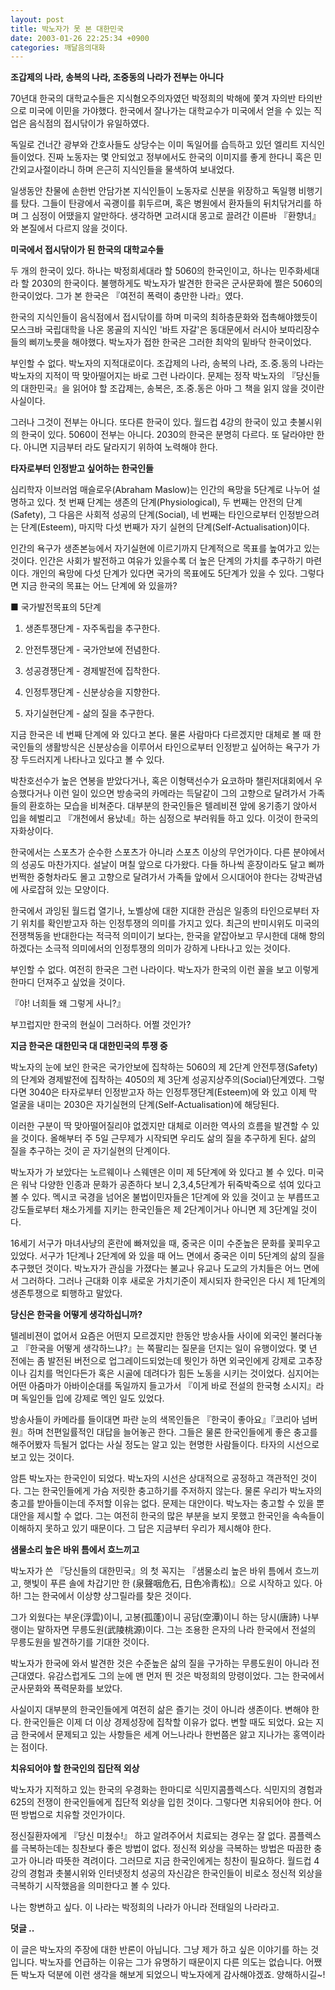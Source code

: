 ```yaml
---
layout: post
title: 박노자가 못 본 대한민국
date: 2003-01-26 22:25:34 +0900
categories: 깨달음의대화
---
```

**조갑제의 나라, 송복의 나라, 조중동의 나라가 전부는 아니다**</p>

70년대 한국의 대학교수들은 지식혐오주의자였던 박정희의 박해에 쫓겨 자의반 타의반으로 미국에 이민을 가야했다. 한국에서 잘나가는 대학교수가 미국에서 얻을 수 있는 직업은 음식점의 접시닦이가 유일하였다. 

독일로 건너간 광부와 간호사들도 상당수는 이미 독일어를 습득하고 있던 엘리트 지식인들이었다. 진짜 노동자는 몇 안되었고 정부에서도 한국의 이미지를 좋게 한다니 혹은 민간외교사절이라니 하며 은근히 지식인들을 물색하여 보내었다. 

일생동안 찬물에 손한번 안담가본 지식인들이 노동자로 신분을 위장하고 독일행 비행기를 탔다. 그들이 탄광에서 곡괭이를 휘두르며, 혹은 병원에서 환자들의 뒤치닦거리를 하며 그 심정이 어땠을지 알만하다. 생각하면 고려시대 몽고로 끌려간 이른바 『환향녀』와 본질에서 다르지 않을 것이다.

**미국에서 접시닦이가 된 한국의 대학교수들**

두 개의 한국이 있다. 하나는 박정희세대라 할 5060의 한국인이고, 하나는 민주화세대라 할 2030의 한국이다. 불행하게도 박노자가 발견한 한국은 군사문화에 쩔은 5060의 한국이었다. 그가 본 한국은 『여전히 폭력이 충만한 나라』였다. 

한국의 지식인들이 음식점에서 접시닦이를 하며 미국의 최하층문화와 접촉해야했듯이 모스크바 국립대학을 나온 몽골의 지식인 '바트 자갈'은 동대문에서 러시아 보따리장수들의 삐끼노릇을 해야했다. 박노자가 접한 한국은 그러한 최악의 밑바닥 한국이었다. 

부인할 수 없다. 박노자의 지적대로이다. 조갑제의 나라, 송복의 나라, 조.중.동의 나라는 박노자의 지적이 딱 맞아떨어지는 바로 그런 나라이다. 문제는 정작 박노자의 『당신들의 대한민국』을 읽어야 할 조갑제는, 송복은, 조.중.동은 아마 그 책을 읽지 않을 것이란 사실이다.

그러나 그것이 전부는 아니다. 또다른 한국이 있다. 월드컵 4강의 한국이 있고 촛불시위의 한국이 있다. 5060이 전부는 아니다. 2030의 한국은 분명히 다르다. 또 달라야만 한다. 아니면 지금부터 라도 달라지기 위하여 노력해야 한다. 

**타자로부터 인정받고 싶어하는 한국인들**

심리학자 이브러엄 매슬로우(Abraham Maslow)는 인간의 욕망을 5단계로 나누어 설명하고 있다. 첫 번째 단계는 생존의 단계(Physiological), 두 번째는 안전의 단계(Safety), 그 다음은 사회적 성공의 단계(Social), 네 번째는 타인으로부터 인정받으려는 단계(Esteem), 마지막 다섯 번째가 자기 실현의 단계(Self-Actualisation)이다. 

인간의 욕구가 생존본능에서 자기실현에 이르기까지 단계적으로 목표를 높여가고 있는 것이다. 인간은 사회가 발전하고 여유가 있을수록 더 높은 단계의 가치를 추구하기 마련이다. 개인의 욕망에 다섯 단계가 있다면 국가의 목표에도 5단계가 있을 수 있다. 그렇다면 지금 한국의 목표는 어느 단계에 와 있을까?

■ 국가발전목표의 5단계 

1. 생존투쟁단계 - 자주독립을 추구한다. 
  
2. 안전투쟁단계 - 국가안보에 전념한다.
  
3. 성공경쟁단계 - 경제발전에 집착한다. 
  
4. 인정투쟁단계 - 신분상승을 지향한다. 
  
5. 자기실현단계 - 삶의 질을 추구한다. 

지금 한국은 네 번째 단계에 와 있다고 본다. 물론 사람마다 다르겠지만 대체로 볼 때 한국인들의 생활방식은 신분상승을 이루어서 타인으로부터 인정받고 싶어하는 욕구가 가장 두드러지게 나타나고 있다고 볼 수 있다. 

박찬호선수가 높은 연봉을 받았다거나, 혹은 이형택선수가 요코하마 챌린저대회에서 우승했다거나 이런 일이 있으면 방송국의 카메라는 득달같이 그의 고향으로 달려가서 가족들의 환호하는 모습을 비쳐준다. 대부분의 한국인들은 텔레비젼 앞에 옹기종기 앉아서 입을 헤벌리고 『개천에서 용났네』하는 심정으로 부러워들 하고 있다. 이것이 한국의 자화상이다.

한국에서는 스포츠가 순수한 스포츠가 아니라 스포츠 이상의 무언가이다. 다른 분야에서의 성공도 마찬가지다. 설날이 며칠 앞으로 다가왔다. 다들 하나씩 훈장이라도 달고 삐까번쩍한 중형차라도 몰고 고향으로 달려가서 가족들 앞에서 으시대어야 한다는 강박관념에 사로잡혀 있는 모양이다. 
  

  
한국에서 과잉된 월드컵 열기나, 노벨상에 대한 지대한 관심은 일종의 타인으로부터 자기 위치를 확인받고자 하는 인정투쟁의 의미를 가지고 있다. 최근의 반미시위도 미국의 전쟁책동을 반대한다는 적극적 의미이기 보다는, 한국을 얕잡아보고 무시한데 대해 항의하겠다는 소극적 의미에서의 인정투쟁의 의미가 강하게 나타나고 있는 것이다. 

부인할 수 없다. 여전히 한국은 그런 나라이다. 박노자가 한국의 이런 꼴을 보고 이렇게 한마디 던져주고 싶었을 것이다.

『야! 너희들 왜 그렇게 사니?』

부끄럽지만 한국의 현실이 그러하다. 어쩔 것인가?

**지금 한국은 대한민국 대 대한민국의 투쟁 중**

박노자의 눈에 보인 한국은 국가안보에 집착하는 5060의 제 2단계 안전투쟁(Safety)의 단계와 경제발전에 집착하는 4050의 제 3단계 성공지상주의(Social)단계였다. 그렇다면 3040은 타자로부터 인정받고자 하는 인정투쟁단계(Esteem)에 와 있고 이제 막 얼굴을 내미는 2030은 자기실현의 단계(Self-Actualisation)에 해당된다.

이러한 구분이 딱 맞아떨어질리야 없겠지만 대체로 이러한 역사의 흐름을 발견할 수 있을 것이다. 올해부터 주 5일 근무제가 시작되면 우리도 삶의 질을 추구하게 된다. 삶의 질을 추구하는 것이 곧 자기실현의 단계이다.

박노자가 가 보았다는 노르웨이나 스웨덴은 이미 제 5단계에 와 있다고 볼 수 있다. 미국은 워낙 다양한 인종과 문화가 공존하다 보니 2,3,4,5단계가 뒤죽박죽으로 섞여 있다고 볼 수 있다. 멕시코 국경을 넘어온 불법이민자들은 1단계에 와 있을 것이고 눈 부릅뜨고 강도들로부터 채소가게를 지키는 한국인들은 제 2단계이거나 아니면 제 3단계일 것이다. 

16세기 서구가 마녀사냥의 혼란에 빠져있을 때, 중국은 이미 수준높은 문화를 꽃피우고 있었다. 서구가 1단계나 2단계에 와 있을 때 어느 면에서 중국은 이미 5단계의 삶의 질을 추구했던 것이다. 박노자가 관심을 가졌다는 불교나 유교나 도교의 가치들은 어느 면에서 그러하다. 그러나 근대화 이후 새로운 가치기준이 제시되자 한국인은 다시 제 1단계의 생존투쟁으로 퇴행하고 말았다. 

**당신은 한국을 어떻게 생각하십니까?**

텔레비젼이 없어서 요즘은 어떤지 모르겠지만 한동안 방송사들 사이에 외국인 불러다놓고 『한국을 어떻게 생각하느냐?』는 쪽팔리는 질문을 던지는 일이 유행이었다. 몇 년 전에는 좀 발전된 버전으로 업그레이드되었는데 뭣인가 하면 외국인에게 강제로 고추장이나 김치를 먹인다든가 혹은 시골에 데려다가 힘든 노동을 시키는 것이었다. 심지어는 어떤 아줌마가 아바이순대를 독일까지 들고가서 『이게 바로 전설의 한국형 소시지』라며 독일인들 입에 강제로 멕인 일도 있었다.

방송사들이 카메라를 들이대면 파란 눈의 색목인들은 『한국이 좋아요』『코리아 넘버원』하며 천편일률적인 대답을 늘어놓곤 한다. 그들은 물론 한국인들에게 좋은 충고를 해주어봤자 득될거 없다는 사실 정도는 알고 있는 현명한 사람들이다. 타자의 시선으로 보고 있는 것이다. 

암튼 박노자는 한국인이 되었다. 박노자의 시선은 상대적으로 공정하고 객관적인 것이다. 그는 한국인들에게 가슴 저릿한 충고하기를 주저하지 않는다. 물론 우리가 박노자의 충고를 받아들이는데 주저할 이유는 없다. 문제는 대안이다. 박노자는 충고할 수 있을 뿐 대안을 제시할 수 없다. 그는 여전히 한국의 많은 부분을 보지 못했고 한국인을 속속들이 이해하지 못하고 있기 때문이다. 그 답은 지금부터 우리가 제시해야 한다. 

**샘물소리 높은 바위 틈에서 흐느끼고**

박노자가 쓴 『당신들의 대한민국』의 첫 꼭지는 『샘물소리 높은 바위 틈에서 흐느끼고, 햇빛이 푸른 솔에 차갑기만 한 (泉聲咽危石, 日色冷靑松)』으로 시작하고 있다. 아하! 그는 한국에서 이상향 샹그릴라를 찾은 것이다. 

그가 외웠다는 부운(浮雲)이니, 고봉(孤蓬)이니 공담(空潭)이니 하는 당시(唐詩) 나부랭이는 말하자면 무릉도원(武陵桃源)이다. 그는 조용한 은자의 나라 한국에서 전설의 무릉도원을 발견하기를 기대한 것이다. 

박노자가 한국에 와서 발견한 것은 수준높은 삶의 질을 구가하는 무릉도원이 아니라 전근대였다. 유감스럽게도 그의 눈에 맨 먼저 띈 것은 박정희의 망령이었다. 그는 한국에서 군사문화와 폭력문화를 보았다. 

사실이지 대부분의 한국인들에게 여전히 삶은 즐기는 것이 아니라 생존이다. 변해야 한다. 한국인들은 이제 더 이상 경제성장에 집착할 이유가 없다. 변할 때도 되었다. 요는 지금 한국에서 문제되고 있는 사항들은 세계 어느나라나 한번쯤은 앓고 지나가는 홍역이라는 점이다. 

**치유되어야 할 한국인의 집단적 외상**

박노자가 지적하고 있는 한국의 우경화는 한마디로 식민지콤플렉스다. 식민지의 경험과 625의 전쟁이 한국인들에게 집단적 외상을 입힌 것이다. 그렇다면 치유되어야 한다. 어떤 방법으로 치유할 것인가이다. 

정신질환자에게 『당신 미쳤수!』 하고 알려주어서 치료되는 경우는 잘 없다. 콤플렉스를 극복하는데는 칭찬보다 좋은 방법이 없다. 정신적 외상을 극복하는 방법은 따끔한 충고가 아니라 따뜻한 격려이다. 그러므로 지금 한국인에게는 칭찬이 필요하다. 월드컵 4강의 경험과 촛불시위와 인터넷정치 성공의 자신감은 한국인들이 비로소 정신적 외상을 극복하기 시작했음을 의미한다고 볼 수 있다. 

나는 항변하고 싶다. 이 나라는 박정희의 나라가 아니라 전태일의 나라라고.

**덧글 ..**
  
이 글은 박노자의 주장에 대한 반론이 아닙니다. 그냥 제가 하고 싶은 이야기를 하는 것입니다. 박노자를 언급하는 이유는 그가 유명하기 때문이지 다른 의도는 없습니다. 어쨌든 박노자 덕분에 이런 생각을 해보게 되었으니 박노자에게 감사해야겠죠. 양해하시길~!